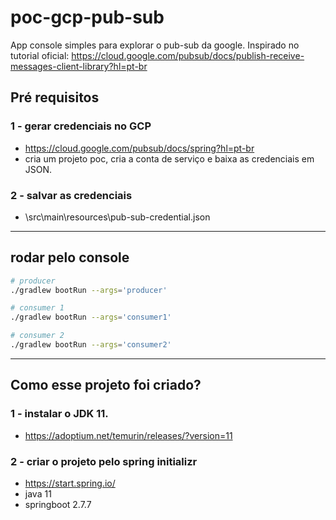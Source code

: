 # poc-gcp-pub-sub

App console simples para explorar o pub-sub da google. Inspirado no tutorial oficial:
https://cloud.google.com/pubsub/docs/publish-receive-messages-client-library?hl=pt-br

## Pré requisitos

### 1 - gerar credenciais no GCP
- https://cloud.google.com/pubsub/docs/spring?hl=pt-br
- cria um projeto poc, cria a conta de serviço e baixa as credenciais em JSON.

### 2 - salvar as credenciais
- \src\main\resources\pub-sub-credential.json

---------------------------------------------------------
## rodar pelo console

```bash
# producer
./gradlew bootRun --args='producer'

# consumer 1
./gradlew bootRun --args='consumer1'

# consumer 2
./gradlew bootRun --args='consumer2'
```


---
## Como esse projeto foi criado?

### 1 - instalar o JDK 11.
- https://adoptium.net/temurin/releases/?version=11

### 2 - criar o projeto pelo spring initializr
- https://start.spring.io/
- java 11
- springboot 2.7.7